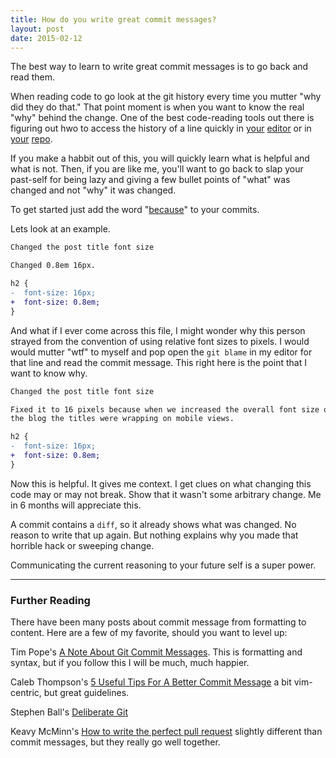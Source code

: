 ```yaml
---
title: How do you write great commit messages?
layout: post
date: 2015-02-12
---
```


The best way to learn to write great commit messages is to go back and read them.

When reading code to go look at the git history every time you mutter "why did they do that." That point moment is when you want to know the real "why" behind the change. One of the best code-reading tools out there is figuring out hwo to access the history of a line quickly in [your](https://magit.github.io/) [editor](https://github.com/tpope/vim-fugitive) or in [your](https://github.com/blog/228-playing-the-blame-game) [repo](http://git-scm.com/docs/git-blame).

If you make a habbit out of this, you will quickly learn what is helpful and what is not. Then, if you are like me, you'll want to go back to slap your past-self for being lazy and giving a few bullet points of "what" was changed and not "why" it was changed.

To get started just add the word "[because](https://twitter.com/sarahmei/status/566667320425066497)" to your commits.


Lets look at an example.

```diff
Changed the post title font size

Changed 0.8em 16px.

h2 {
-  font-size: 16px;
+  font-size: 0.8em;
}
```

And what if I ever come across this file, I might wonder why this person strayed from the convention of using relative font sizes to pixels. I would would mutter "wtf" to myself and pop open the `git blame` in my editor for that line and read the commit message. This right here is the point that I want to know why.


```diff
Changed the post title font size

Fixed it to 16 pixels because when we increased the overall font size on
the blog the titles were wrapping on mobile views.

h2 {
-  font-size: 16px;
+  font-size: 0.8em;
}
```

Now this is helpful. It gives me context. I get clues on what changing this code may or may not break. Show that it wasn't some arbitrary change. Me in 6 months will appreciate this.


A commit contains a `diff`, so it already shows what was changed. No reason to write that up again. But nothing explains why you made that horrible hack or sweeping change.

Communicating the current reasoning to your future self is a super power.

----


### Further Reading

There have been many posts about commit message from formatting to content. Here are a few of my favorite, should you want to level up:

Tim Pope's [A Note About Git Commit Messages](http://tbaggery.com/2008/04/19/a-note-about-git-commit-messages.html). This is formatting and syntax, but if you follow this I will be much, much happier.

Caleb Thompson's [5 Useful Tips For A Better Commit Message](http://robots.thoughtbot.com/5-useful-tips-for-a-better-commit-message) a bit vim-centric, but great guidelines.

Stephen Ball's [Deliberate Git](http://rakeroutes.com/blog/deliberate-git/)

Keavy McMinn's [How to write the perfect pull request](https://github.com/blog/1943-how-to-write-the-perfect-pull-request) slightly different than commit messages, but they really go well together.





